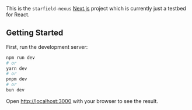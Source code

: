 This is the `starfield-nexus` [Next.js](https://nextjs.org) project which is currently just a testbed for React.

## Getting Started

First, run the development server:

```bash
npm run dev
# or
yarn dev
# or
pnpm dev
# or
bun dev
```

Open [http://localhost:3000](http://localhost:3000) with your browser to see the result.

